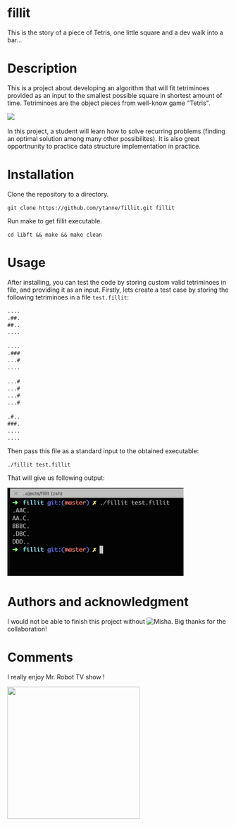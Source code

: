 # fillit

This is the story of a piece of Tetris, one little square and a dev walk into a bar...

# Description

This is a project about developing an algorithm that will fit tetriminoes provided as an input to the smallest possible square in shortest amount of time. Tetriminoes are the object pieces from well-know game "Tetris".

![](https://upload.wikimedia.org/wikipedia/commons/thumb/5/50/All_5_free_tetrominoes.svg/200px-All_5_free_tetrominoes.svg.png)

In this project, a student will learn how to solve recurring problems (finding an optimal solution among many other possibilites). It is also great opportnunity to practice data structure implementation in practice.

# Installation

Clone the repository to a directory.

```
git clone https://github.com/ytanne/fillit.git fillit
```

Run make to get fillit executable.

```
cd libft && make && make clean
```

# Usage
After installing, you can test the code by storing custom valid tetriminoes in file, and providing it as an input. Firstly, lets create a test case by storing the following tetriminoes in a file `test.fillit`:

```
....
.##.
##..
....

....
.###
...#
....

...#
...#
...#
...#

.#..
###.
....
....
```

Then pass this file as a standard input to the obtained executable:

```
./fillit test.fillit
```

That will give us following output:

<img src="https://github.com/ytanne/fillit/blob/master/example.png" width="400" height="200"/>

# Authors and acknowledgment
I would not be able to finish this project without ![Misha](https://github.com/lisov1y). Big thanks for the collaboration!

# Comments

I really enjoy Mr. Robot TV show !

<img src="https://i.imgur.com/e5MGWSa.jpg" width="300" height="300"/>
